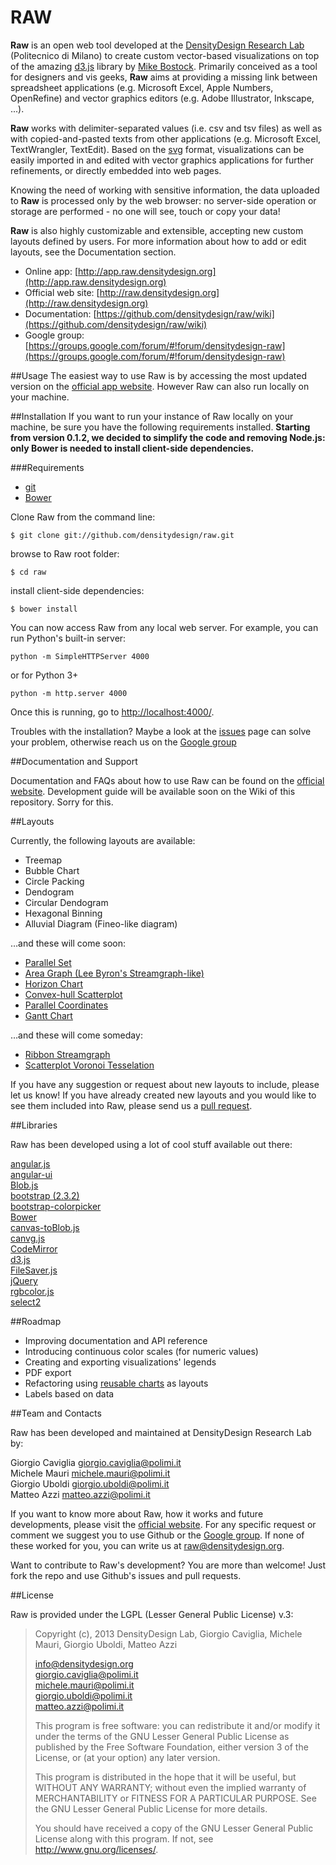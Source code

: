 # RAW

**Raw** is an open web tool developed at the [DensityDesign Research Lab](http://www.densitydesign.org) (Politecnico di Milano) to create custom vector-based visualizations on top of the amazing [d3.js](https://github.com/mbostock/d3) library by [Mike Bostock](http://bost.ocks.org/mike/).
Primarily conceived as a tool for designers and vis geeks, **Raw** aims at providing a missing link  between spreadsheet applications (e.g. Microsoft Excel, Apple Numbers, OpenRefine) and vector graphics editors (e.g. Adobe Illustrator, Inkscape, ...).

**Raw** works with delimiter-separated values (i.e. csv and tsv files) as well as with copied-and-pasted texts from other applications (e.g. Microsoft Excel, TextWrangler, TextEdit). Based on the [svg](http://en.wikipedia.org/wiki/Svg) format, visualizations can be easily imported in and edited with vector graphics applications for further refinements, or directly embedded into web pages.

Knowing the need of working with sensitive information, the data uploaded to **Raw** is processed only by the web browser: no server-side operation or storage are performed - no one will see, touch or copy your data!

**Raw** is also highly customizable and extensible, accepting new custom layouts defined by users. For more information about how to add or edit layouts, see the Documentation section.

- Online app: [http://app.raw.densitydesign.org](http://app.raw.densitydesign.org)
- Official web site: [http://raw.densitydesign.org](http://raw.densitydesign.org)
- Documentation: [https://github.com/densitydesign/raw/wiki](https://github.com/densitydesign/raw/wiki)
- Google group: [https://groups.google.com/forum/#!forum/densitydesign-raw](https://groups.google.com/forum/#!forum/densitydesign-raw)


##Usage
The easiest way to use Raw is by accessing the most updated version on the [official app website](http://app.raw.densitydesign.org). However Raw can also run locally on your machine. 

##Installation
If you want to run your instance of Raw locally on your machine, be sure you have the following requirements installed. **Starting from version 0.1.2, we decided to simplify the code and removing Node.js: only Bower is needed to install client-side dependencies.**

###Requirements

- [git](http://git-scm.com/book/en/Getting-Started-Installing-Git)
- [Bower](http://bower.io/#installing-bower)


Clone Raw from the command line:

	$ git clone git://github.com/densitydesign/raw.git

browse to Raw root folder:

	$ cd raw

install client-side dependencies:

	$ bower install
	
You can now access Raw from any local web server. For example, you can run Python's built-in server:

	python -m SimpleHTTPServer 4000

or for Python 3+

	python -m http.server 4000

Once this is running, go to [http://localhost:4000/](http://localhost:4000/).

Troubles with the installation? Maybe a look at the [issues](https://github.com/densitydesign/raw/issues) page can solve your problem, otherwise reach us on the [Google group](https://groups.google.com/forum/#!forum/densitydesign-raw)


##Documentation and Support

Documentation and FAQs about how to use Raw can be found on the [official website](http://raw.densitydesign.org). Development guide will be available soon on the Wiki of this repository. Sorry for this.

##Layouts

Currently, the following layouts are available:

- Treemap
- Bubble Chart
- Circle Packing
- Dendogram
- Circular Dendogram
- Hexagonal Binning
- Alluvial Diagram (Fineo-like diagram)

…and these will come soon:

- [Parallel Set](http://www.jasondavies.com/parallel-sets/)
- [Area Graph (Lee Byron's Streamgraph-like)](http://bl.ocks.org/mbostock/4060954)
- [Horizon Chart](http://bl.ocks.org/mbostock/1483226)
- [Convex-hull Scatterplot](http://bl.ocks.org/mbostock/4341699)
- [Parallel Coordinates](http://mbostock.github.io/d3/talk/20111116/iris-parallel.html)
- [Gantt Chart](http://bl.ocks.org/dk8996/5449641)

…and these will come someday:

- [Ribbon Streamgraph](http://www.flickr.com/photos/densitydesign/6937189744/in/set-72157629041140561)
- [Scatterplot Voronoi Tesselation](http://mbostock.github.io/d3/talk/20111116/airports-all.html)

If you have any suggestion or request about new layouts to include, please let us know! If you have already created new layouts and you would like to see them included into Raw, please send us a [pull request](https://github.com/densitydesign/raw/pulls).

##Libraries

Raw has been developed using a lot of cool stuff available out there:

[angular.js](https://github.com/angular/angular.js)  
[angular-ui](https://github.com/angular-ui)  
[Blob.js](https://github.com/eligrey/Blob.js)  
[bootstrap (2.3.2)](https://github.com/twbs/bootstrap)  
[bootstrap-colorpicker](http://www.eyecon.ro/bootstrap-colorpicker/)  
[Bower](https://github.com/bower/bower)  
[canvas-toBlob.js](https://github.com/eligrey/canvas-toBlob.js)  
[canvg.js](http://code.google.com/p/canvg/)  
[CodeMirror](https://github.com/marijnh/codemirror)  
[d3.js](https://github.com/mbostock/d3)  
[FileSaver.js](https://github.com/eligrey/FileSaver.js)  
[jQuery](https://github.com/jquery/jquery)  
[rgbcolor.js](http://www.phpied.com/rgb-color-parser-in-javascript/)  
[select2](http://ivaynberg.github.io/select2/)

##Roadmap

- Improving documentation and API reference
- Introducing continuous color scales (for numeric values)
- Creating and exporting visualizations' legends
- PDF export
- Refactoring using [reusable charts](http://bost.ocks.org/mike/chart/) as layouts
- Labels based on data


##Team and Contacts

Raw has been developed and maintained at DensityDesign Research Lab by:
 
Giorgio Caviglia <giorgio.caviglia@polimi.it>  
Michele Mauri <michele.mauri@polimi.it>  
Giorgio Uboldi <giorgio.uboldi@polimi.it>  
Matteo Azzi <matteo.azzi@polimi.it>  

If you want to know more about Raw, how it works and future developments, please visit the [official website](http://raw.densitydesign.org). For any specific request or comment we suggest you to use Github or the [Google group](https://groups.google.com/forum/#!forum/densitydesign-raw). If none of these worked for you, you can write us at <raw@densitydesign.org>.

Want to contribute to Raw's development? You are more than welcome! Just fork the repo and use Github's issues and pull requests.


##License

Raw is provided under the LGPL (Lesser General Public License) v.3:

> Copyright (c), 2013 DensityDesign Lab, Giorgio Caviglia, Michele Mauri,
> Giorgio Uboldi, Matteo Azzi
> 
> <info@densitydesign.org>  
> <giorgio.caviglia@polimi.it>  
> <michele.mauri@polimi.it>  
> <giorgio.uboldi@polimi.it>  
> <matteo.azzi@polimi.it>  
> 
> This program is free software: you can redistribute it and/or modify
> it under the terms of the GNU Lesser General Public License as published by
> the Free Software Foundation, either version 3 of the License, or
> (at your option) any later version.
> 
> This program is distributed in the hope that it will be useful,
> but WITHOUT ANY WARRANTY; without even the implied warranty of
> MERCHANTABILITY or FITNESS FOR A PARTICULAR PURPOSE. See the
> GNU Lesser General Public License for more details.
> 
> You should have received a copy of the GNU Lesser General Public License
> along with this program.  If not, see <http://www.gnu.org/licenses/>.

